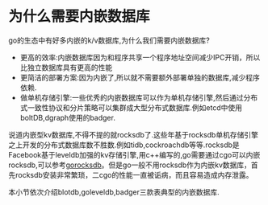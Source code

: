# 为什么需要内嵌数据库

go的生态中有好多内嵌的k/v数据库,为什么我们需要内嵌数据库?

- 更高的效率:内嵌数据库因为和程序共享一个程序地址空间减少IPC开销，所以比独立数据库具有更高的性能
- 更简洁的部署方案:因为内嵌了,所以就不需要额外部署单独的数据库,减少程序依赖.
- 做单机存储引擎:一些优秀的内嵌数据库可以作为单机存储引擎,然后通过分布式一致性协议和分片策略可以集群成大型分布式数据库.例如etcd中使用boltDB,dgraph使用的badger.

说道内嵌型kv数据库,不得不提的就rocksdb了.这些年基于rocksdb单机存储引擎之上开发的分布式数据库数不胜数.例如tidb,cockroachdb等等.rocksdb是Facebook基于leveldb加强的kv存储引擎,用c++编写的,go需要通过cgo可以内嵌rocksdb,可以参考[gorocksdb](https://github.com/tecbot/gorocksdb)。但是go一般不用rocksdb作为内嵌kv数据库，首先rocksdb安装非常繁琐，二cgo的性能一直被诟病，而且容易造成内存泄露。


本小节依次介绍blotdb,goleveldb,badger三款表典型的内嵌数据库.

